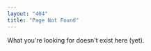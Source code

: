 ```yaml
---
layout: "404"
title: "Page Not Found"
---  
```


What you're looking for doesn't exist here (yet). 
